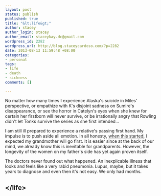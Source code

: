 ```yaml
--- 
layout: post
status: publish
published: true
title: "&lt;life&gt;"
author: stacey
author_login: stacey
author_email: staceykay.dc@gmail.com
wordpress_id: 2282
wordpress_url: http://blog.staceycardoso.com/?p=2282
date: 2013-08-13 11:59:48 +08:00
categories: 
- personal
tags: 
- life
- death
- sickness
comments: []

---
```

No matter how many times I experience Alaska's suicide in Miles' perspective, or empathize with K's disjoint sadness on Sumire's disappearance, or see the horror in Catelyn's eyes when she knew for certain her firstborn will never survive, or be irrationally angry that Rowling didn't let Tonks survive the series as she first intended...

I am still ill prepared to experience a relative's passing first hand. My impulse is to push aside all emotion. In all honesty, <a href="http://blog.staceycardoso.com/2013/05/11/life-sucks-right-now/" target="_blank">when this started</a>, I expected my grandmother will go first. It is easier since at the back of our mind, we already know this is inevitable for grandparents. However, the longevity of the women on my father's side has yet again proven itself.

The doctors never found out what happened. An inexplicable illness that looks and feels like a very rabid pneumonia. Lupus, maybe, but it takes years to diagnose and even then it's not easy. We only had months.
<h2><span style="line-height: 1.5em;">&lt;/life&gt;</span></h2>
